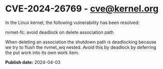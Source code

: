 # CVE-2024-26769 - cve@kernel.org

In the Linux kernel, the following vulnerability has been resolved:

nvmet-fc: avoid deadlock on delete association path

When deleting an association the shutdown path is deadlocking because we
try to flush the nvmet_wq nested. Avoid this by deadlock by deferring
the put work into its own work item.

**Publish date:** 2024-04-03
